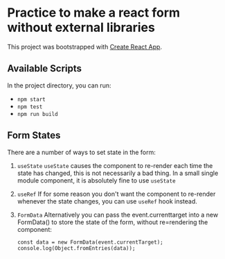 # Practice to make a react form without external libraries

This project was bootstrapped with
[Create React App](https://github.com/facebook/create-react-app).

## Available Scripts

In the project directory, you can run:

- `npm start`
- `npm test`
- `npm run build`

## Form States

There are a number of ways to set state in the form:

1. `useState` `useState` causes the component to re-render each time the state
   has changed, this is not necessarily a bad thing. In a small single module
   component, it is absolutely fine to use `useState`

2. `useRef` If for some reason you don't want the component to re-render
   whenever the state changes, you can use `useRef` hook instead.

3. `FormData` Alternatively you can pass the event.currenttarget into a new
   FormData() to store the state of the form, without re=rendering the
   component:

   ```
   const data = new FormData(event.currentTarget);
   console.log(Object.fromEntries(data));
   ```
